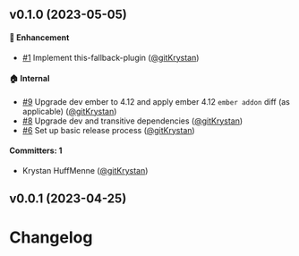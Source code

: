 
## v0.1.0 (2023-05-05)

#### :rocket: Enhancement
* [#1](https://github.com/tildeio/ember-this-fallback/pull/1) Implement this-fallback-plugin ([@gitKrystan](https://github.com/gitKrystan))

#### :house: Internal
* [#9](https://github.com/tildeio/ember-this-fallback/pull/9) Upgrade dev ember to 4.12 and apply ember 4.12 `ember addon` diff (as applicable) ([@gitKrystan](https://github.com/gitKrystan))
* [#8](https://github.com/tildeio/ember-this-fallback/pull/8) Upgrade dev and transitive dependencies ([@gitKrystan](https://github.com/gitKrystan))
* [#6](https://github.com/tildeio/ember-this-fallback/pull/6) Set up basic release process ([@gitKrystan](https://github.com/gitKrystan))

#### Committers: 1
- Krystan HuffMenne ([@gitKrystan](https://github.com/gitKrystan))

## v0.0.1 (2023-04-25)

# Changelog
